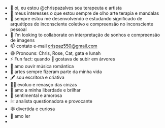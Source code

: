 - 👋 oi, eu estou @chrispazalves sou terapeuta e artista 
- 👀 meus interesses o que estou sempre de olho arte terapia e mandalas
- 🌱 sempre estou me desenvolvendo e estudando significado de arquétipos do inconsciente coletivo e compreensão no inconsciente pessoal 
- 💞️ I’m looking to collaborate on interpretação de sonhos e compreensão de imagens 
- 📫 contato e-mail crispaz550@gmail.com
- 😄 Pronouns: Chris, Rose, Cat, gata e lunah
- ⚡ Fun fact: quando 🚸 gostava de subir em árvores
- 🎼 amo ouvir música romântica
- 🎨 artes sempre fizeram parte da minha vida
- 🖋️ sou escritora e criativa
- 🐦‍🔥 evoluo e renasço das cinzas
- 🌟 amo a minha liberdade e brilhar
- 💖 sentimental e amorosa
- 💹 analista questionadora e provocante
- 🕸️ divertida e curiosa
- 📖 amo ler 
- 

<!---
chrispazalves/chrispazalves is a ✨ special ✨ repository because its `README.md` (this file) appears on your GitHub profile.
You can click the Preview link to take a look at your changes.
--->
